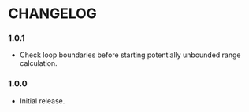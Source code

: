 # CHANGELOG

### 1.0.1

- Check loop boundaries before starting potentially unbounded range calculation.

### 1.0.0

- Initial release.
